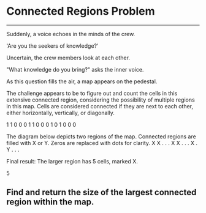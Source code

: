 # Connected Regions Problem

------------------------------
Suddenly, a voice echoes in the minds of the crew.

'Are you the seekers of knowledge?'

Uncertain, the crew members look at each other.

"What knowledge do you bring?" asks the inner voice.

As this question fills the air, a map appears on the pedestal.


The challenge appears to be to figure out and count the cells in this extensive connected region, considering the possibility of multiple regions in this map. Cells are considered connected if they are next to each other, either horizontally, vertically, or diagonally.


1 1 0 0
0 1 1 0
0 0 1 0
1 0 0 0


The diagram below depicts two regions of the map. Connected regions are filled with X or Y. Zeros are replaced with dots for clarity.
X X . .
. X X .
. . X .
Y . . .

Final result: The larger region has 5 cells, marked X.

5

Find and return the size of the largest connected region within the map.
------------------------------
